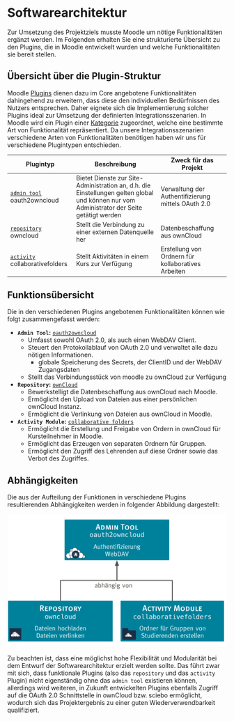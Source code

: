 # Softwarearchitektur

Zur Umsetzung des Projektziels musste Moodle um nötige Funktionalitäten ergänzt werden. Im Folgenden erhalten Sie eine strukturierte Übersicht zu den Plugins, die in Moodle entwickelt wurden und welche Funktionalitäten sie bereit stellen.

## Übersicht über die Plugin-Struktur

Moodle [Plugins](https://moodle.org/plugins/) dienen dazu im Core angebotene Funktionalitäten dahingehend zu erweitern, dass diese den
individuellen Bedürfnissen des Nutzers entsprechen. Daher eignete sich die Implementierung solcher Plugins ideal zur Umsetzung der definierten Integrationsszenarien.
In Moodle wird ein Plugin einer [Kategorie](https://docs.moodle.org/dev/Plugin_types) zugeordnet, welche eine bestimmte Art von Funktionalität repräsentiert.
Da unsere Integrationsszenarien verschiedene Arten von Funktionalitäten benötigen haben wir uns für verschiedene Plugintypen entschieden.


| Plugintyp                                                   | Beschreibung                                        | Zweck für das Projekt                                 |
|-------------------------------------------------------------|-----------------------------------------------------|-------------------------------------------------------|
| [`admin tool`](https://docs.moodle.org/dev/Admin_tools) oauth2owncloud| Bietet Dienste zur Site-Administration an, d.h. die Einstellungen gelten global und können nur vom Administrator der Seite getätigt werden           | Verwaltung der Authentifizierung mittels OAuth 2.0    |
| [`repository`](https://docs.moodle.org/dev/Repository_plugins) owncloud| Stellt die Verbindung zu einer externen Datenquelle her | Datenbeschaffung aus ownCloud                           |
| [`activity`](https://docs.moodle.org/dev/Activity_modules) collaborativefolders| Stellt Aktivitäten in einem Kurs zur Verfügung        | Erstellung von Ordnern für kollaboratives Arbeiten |


## Funktionsübersicht

Die in den verschiedenen Plugins angebotenen Funktionalitäten können wie folgt zusammengefasst werden:

* **`Admin Tool`:** [`oauth2owncloud`](admin-tool/)
    * Umfasst sowohl OAuth 2.0, als auch einen WebDAV Client.
    * Steuert den Protokollablauf von OAuth 2.0 und verwaltet alle dazu nötigen Informationen.
        * globale Speicherung des Secrets, der ClientID und der WebDAV Zugangsdaten
    * Stellt das Verbindungsstück von moodle zu ownCloud zur Verfügung
* **`Repository`:** [`ownCloud`](repository/)
    * Bewerkstelligt die Datenbeschaffung aus ownCloud nach Moodle.
    * Ermöglicht den Upload von Dateien aus einer persönlichen ownCloud Instanz.
    * Ermöglicht die Verlinkung von Dateien aus ownCloud in Moodle.
* **`Activity Module`:** [`collaborative folders`](activity/)
    * Ermöglicht die Erstellung und Freigabe von Ordern in ownCloud für Kursteilnehmer in Moodle.
    * Ermöglicht das Erzeugen von separaten Ordnern für Gruppen.
    * Ermöglicht den Zugriff des Lehrenden auf diese Ordner sowie das Verbot des Zugriffes.

## Abhängigkeiten

Die aus der Aufteilung der Funktionen in verschiedene Plugins resultierenden Abhängigkeiten werden in folgender Abbildung
dargestellt:


![Plugin-Struktur](images/plugin-struktur.svg)

Zu beachten ist, dass eine möglichst hohe Flexibilität und Modularität bei dem Entwurf der Softwarearchitektur erzielt
werden sollte. Das führt zwar mit sich, dass funktionale Plugins (also das `repository` und das `activity` Plugin) nicht
eigenständig ohne das `admin tool` existieren können, allerdings wird weiteren, in Zukunft entwickelten Plugins ebenfalls
Zugriff auf die OAuth 2.0 Schnittstelle in ownCloud bzw. sciebo ermöglicht,
wodurch sich das Projektergebnis zu einer guten Wiederverwendbarkeit qualifiziert.
